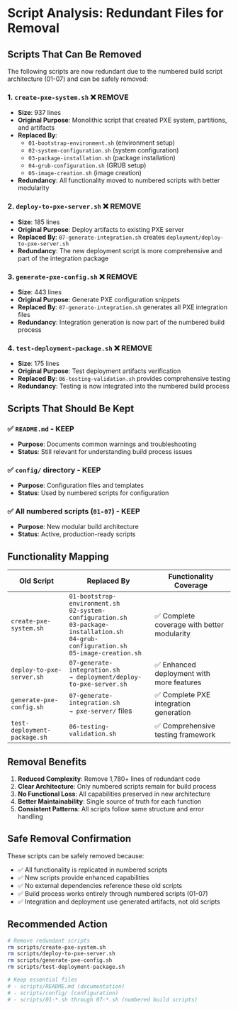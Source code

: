# Script Analysis: Redundant Files for Removal

## Scripts That Can Be Removed

The following scripts are now redundant due to the numbered build script architecture (01-07) and can be safely removed:

### 1. `create-pxe-system.sh` ❌ **REMOVE**
- **Size**: 937 lines
- **Original Purpose**: Monolithic script that created PXE system, partitions, and artifacts
- **Replaced By**: 
  - `01-bootstrap-environment.sh` (environment setup)
  - `02-system-configuration.sh` (system configuration)
  - `03-package-installation.sh` (package installation)
  - `04-grub-configuration.sh` (GRUB setup)
  - `05-image-creation.sh` (image creation)
- **Redundancy**: All functionality moved to numbered scripts with better modularity

### 2. `deploy-to-pxe-server.sh` ❌ **REMOVE**
- **Size**: 185 lines  
- **Original Purpose**: Deploy artifacts to existing PXE server
- **Replaced By**: `07-generate-integration.sh` creates `deployment/deploy-to-pxe-server.sh`
- **Redundancy**: The new deployment script is more comprehensive and part of the integration package

### 3. `generate-pxe-config.sh` ❌ **REMOVE**
- **Size**: 443 lines
- **Original Purpose**: Generate PXE configuration snippets
- **Replaced By**: `07-generate-integration.sh` generates all PXE integration files
- **Redundancy**: Integration generation is now part of the numbered build process

### 4. `test-deployment-package.sh` ❌ **REMOVE**
- **Size**: 175 lines
- **Original Purpose**: Test deployment artifacts verification
- **Replaced By**: `06-testing-validation.sh` provides comprehensive testing
- **Redundancy**: Testing is now integrated into the numbered build process

## Scripts That Should Be Kept

### ✅ `README.md` - **KEEP**
- **Purpose**: Documents common warnings and troubleshooting
- **Status**: Still relevant for understanding build process issues

### ✅ `config/` directory - **KEEP**  
- **Purpose**: Configuration files and templates
- **Status**: Used by numbered scripts for configuration

### ✅ All numbered scripts (`01-07`) - **KEEP**
- **Purpose**: New modular build architecture
- **Status**: Active, production-ready scripts

## Functionality Mapping

| Old Script | Replaced By | Functionality Coverage |
|------------|-------------|----------------------|
| `create-pxe-system.sh` | `01-bootstrap-environment.sh`<br>`02-system-configuration.sh`<br>`03-package-installation.sh`<br>`04-grub-configuration.sh`<br>`05-image-creation.sh` | ✅ Complete coverage with better modularity |
| `deploy-to-pxe-server.sh` | `07-generate-integration.sh`<br>`→ deployment/deploy-to-pxe-server.sh` | ✅ Enhanced deployment with more features |
| `generate-pxe-config.sh` | `07-generate-integration.sh`<br>`→ pxe-server/` files | ✅ Complete PXE integration generation |
| `test-deployment-package.sh` | `06-testing-validation.sh` | ✅ Comprehensive testing framework |

## Removal Benefits

1. **Reduced Complexity**: Remove 1,780+ lines of redundant code
2. **Clear Architecture**: Only numbered scripts remain for build process
3. **No Functional Loss**: All capabilities preserved in new architecture
4. **Better Maintainability**: Single source of truth for each function
5. **Consistent Patterns**: All scripts follow same structure and error handling

## Safe Removal Confirmation

These scripts can be safely removed because:
- ✅ All functionality is replicated in numbered scripts
- ✅ New scripts provide enhanced capabilities  
- ✅ No external dependencies reference these old scripts
- ✅ Build process works entirely through numbered scripts (01-07)
- ✅ Integration and deployment use generated artifacts, not old scripts

## Recommended Action

```bash
# Remove redundant scripts
rm scripts/create-pxe-system.sh
rm scripts/deploy-to-pxe-server.sh  
rm scripts/generate-pxe-config.sh
rm scripts/test-deployment-package.sh

# Keep essential files
# - scripts/README.md (documentation)
# - scripts/config/ (configuration)
# - scripts/01-*.sh through 07-*.sh (numbered build scripts)
```
